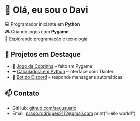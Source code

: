# 👋 Olá, eu sou o Davi

💻 Programador iniciante em **Python**  
🎮 Criando jogos com **Pygame**  
🚀 Explorando programação e tecnologia  

## 📌 Projetos em Destaque
- 🐍 [Jogo da Cobrinha](https://github.com/Rodrigs-dev/jogo-cobrinha) – feito em Pygame
- ➗ [Calculadora em Python](https://github.com/Rodrigs-dev/calculadora) – interface com Tkinter
- 🤖 [Bot do Discord](https://github.com/Rodrigs-dev/bot-discord) – responde mensagens automáticas

## 📫 Contato
- GitHub: [github.com/seuusuario](https://github.com/Rodrigs-dev)
- Email: prado.rodrigues2112@gmail.com
print("Hello world!")
